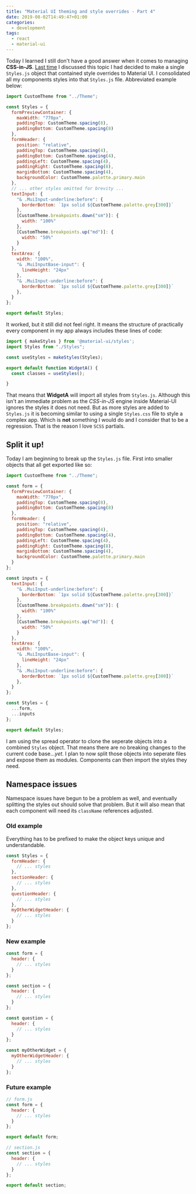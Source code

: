 ```yaml
---
title: "Material UI theming and style overrides - Part 4"
date: 2019-08-02T14:49:47+01:00
categories:
  - development
tags:
  - react
  - material-ui
---
```


Today I learned I still don't have a good answer when it comes to managing **CSS-in-JS**. [Last time](https://til.neilmagee.com/post/material-ui-theming-and-style-overrides-pt3/) I discussed this topic I had decided to make a single `Styles.js` object that contained style overrides to Material UI. I consolidated all my components styles into that `Styles.js` file. Abbreviated example below: 

```javascript
import CustomTheme from "../Theme";

const Styles = {
  formPreviewContainer: {
    maxWidth: "770px",
    paddingTop: CustomTheme.spacing(8),
    paddingBottom: CustomTheme.spacing(8)
  },
  formHeader: {
    position: "relative",
    paddingTop: CustomTheme.spacing(4),
    paddingBottom: CustomTheme.spacing(4),
    paddingLeft: CustomTheme.spacing(4),
    paddingRight: CustomTheme.spacing(8),
    marginBottom: CustomTheme.spacing(4),
    backgroundColor: CustomTheme.palette.primary.main
  },
  // ... other styles omitted for brevity ...
  textInput: {
    "& .MuiInput-underline:before": {
      borderBottom: `1px solid ${CustomTheme.palette.grey[300]}`
    },
    [CustomTheme.breakpoints.down("sm")]: {
      width: "100%"
    },
    [CustomTheme.breakpoints.up("md")]: {
      width: "50%"
    }
  },
  textArea: {
    width: "100%",
    "& .MuiInputBase-input": {
      lineHeight: "24px"
    },
    "& .MuiInput-underline:before": {
      borderBottom: `1px solid ${CustomTheme.palette.grey[300]}`
    },
  }
};

export default Styles;

```
<!--more-->
It worked, but it still did not feel right. It means the structure of practically every component in my app always includes these lines of code:

```javascript
import { makeStyles } from '@material-ui/styles';
import Styles from "./Styles";

const useStyles = makeStyles(Styles);

export default function WidgetA() {
  const classes = useStyles();

}
```

That means that **WidgetA** will import all styles from `Styles.js`. Although this isn't an immediate problem as the *CSS-in-JS* engine inside Material-UI ignores the styles it does not need. But as more styles are added to `Styles.js` it is becoming similar to using a single `Styles.css` file to style a complex app. Which is **not** something I would do and I consider that to be a regression. That is the reason I love `SCSS` partials.

## Split it up!

Today I am beginning to break up the `Styles.js` file. First into smaller objects that all get exported like so:

```javascript
import CustomTheme from "../Theme";

const form = {
  formPreviewContainer: {
    maxWidth: "770px",
    paddingTop: CustomTheme.spacing(8),
    paddingBottom: CustomTheme.spacing(8)
  },
  formHeader: {
    position: "relative",
    paddingTop: CustomTheme.spacing(4),
    paddingBottom: CustomTheme.spacing(4),
    paddingLeft: CustomTheme.spacing(4),
    paddingRight: CustomTheme.spacing(8),
    marginBottom: CustomTheme.spacing(4),
    backgroundColor: CustomTheme.palette.primary.main
  }
};

const inputs = {
  textInput: {
    "& .MuiInput-underline:before": {
      borderBottom: `1px solid ${CustomTheme.palette.grey[300]}`
    },
    [CustomTheme.breakpoints.down("sm")]: {
      width: "100%"
    },
    [CustomTheme.breakpoints.up("md")]: {
      width: "50%"
    }
  },
  textArea: {
    width: "100%",
    "& .MuiInputBase-input": {
      lineHeight: "24px"
    },
    "& .MuiInput-underline:before": {
      borderBottom: `1px solid ${CustomTheme.palette.grey[300]}`
    },
  }
};

const Styles = {
  ...form,
  ...inputs
};

export default Styles;

```

I am using the spread operator to clone the seperate objects into a combined `Styles` object. That means there are no breaking changes to the current code base&hellip;*yet*. I plan to now split those objects into seperate files and expose them as modules. Components can then import the styles they need.

## Namespace issues

Namespace issues have begun to be a problem as well, and eventually splitting the styles out should solve that problem. But it will also mean that each component will need its `className` references adjusted.

### Old example

Everything has to be prefixed to make the object keys unique and understandable.

```javascript
const Styles = {
  formHeader: {
    // ... styles
  },
  sectionHeader: {
    // ... styles
  },
  questionHeader: {
    // ... styles
  },
  myOtherWidgetHeader: {
    // ... styles
  }
};
```

### New example
```javascript
const form = {
  header: {
    // ... styles
  }
};

const section = {
  header: {
    // ... styles
  }
};

const question = {
  header: {
    // ... styles
  }
};

const myOtherWidget = {
  myOtherWidgetHeader: {
    // ... styles
  }
};
```

### Future example
```javascript
// form.js
const form = {
  header: {
    // ... styles
  }
};

export default form;
```
```javascript
// section.js
const section = {
  header: {
    // ... styles
  }
};

export default section;
```